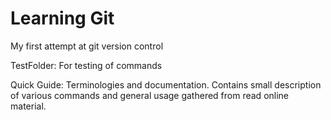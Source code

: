 # Learning Git

My first attempt at git version control

TestFolder: For testing of commands

Quick Guide: Terminologies and documentation. Contains small description of various commands and general usage gathered from read online material.
